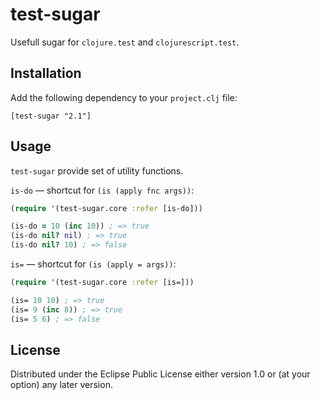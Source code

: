 # test-sugar

Usefull sugar for `clojure.test` and `clojurescript.test`.

## Installation

Add the following dependency to your `project.clj` file:

    [test-sugar "2.1"]

## Usage

`test-sugar` provide set of utility functions.

`is-do` &mdash; shortcut for `(is (apply fnc args))`:

```clojure
(require '(test-sugar.core :refer [is-do]))

(is-do = 10 (inc 10)) ; => true
(is-do nil? nil) ; => true
(is-do nil? 10) ; => false
```

`is=` &mdash; shortcut for `(is (apply = args))`:

```clojure
(require '(test-sugar.core :refer [is=]))

(is= 10 10) ; => true
(is= 9 (inc 8)) ; => true
(is= 5 6) ; => false
```

## License

Distributed under the Eclipse Public License either version 1.0 or (at
your option) any later version.

